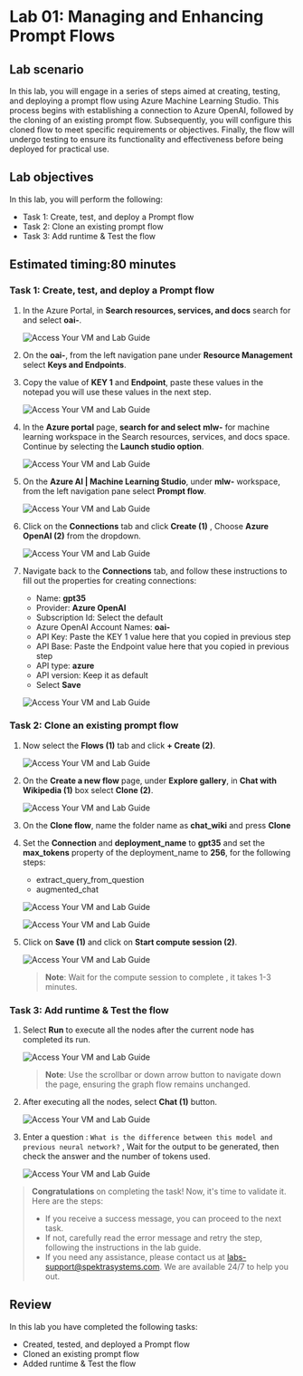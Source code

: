 # Lab 01: Managing and Enhancing Prompt Flows

## Lab scenario
In this lab, you will engage in a series of steps aimed at creating, testing, and deploying a prompt flow using Azure Machine Learning Studio. This process begins with establishing a connection to Azure OpenAI, followed by the cloning of an existing prompt flow. Subsequently, you will configure this cloned flow to meet specific requirements or objectives. Finally, the flow will undergo testing to ensure its functionality and effectiveness before being deployed for practical use.

## Lab objectives
In this lab, you will perform the following:
- Task 1: Create, test, and deploy a Prompt flow
- Task 2: Clone an existing prompt flow
- Task 3: Add runtime & Test the flow

## Estimated timing:80 minutes

### Task 1: Create, test, and deploy a Prompt flow

1. In the Azure Portal, in **Search resources, services, and docs** search for and select **oai-<inject key="DeploymentID" enableCopy="false"></inject>**. 

    ![Access Your VM and Lab Guide](../media/oai.jpg)
   
1. On the **oai-<inject key="DeploymentID" enableCopy="false"></inject>**, from the left navigation pane under **Resource Management** select **Keys and Endpoints**.
   
1. Copy the value of **KEY 1** and **Endpoint**, paste these values in the notepad you will use these values in the next step.

     ![Access Your VM and Lab Guide](../media/keys_end-1.jpg)

1.  In the **Azure portal** page, **search for and select** **mlw-<inject key="DeploymentID" enableCopy="false"></inject>** for machine learning workspace in the Search resources, services, and docs space. Continue by selecting the **Launch studio option**.

     ![Access Your VM and Lab Guide](../media/mlw.png)

1.  On the **Azure AI | Machine Learning Studio**, under **mlw-<inject key="DeploymentID" enableCopy="false"></inject>** workspace, from the left navigation pane select **Prompt flow**.

    ![Access Your VM and Lab Guide](../media/openai_3_1.png)

1.  Click on the **Connections** tab and click **Create (1)** , Choose **Azure OpenAI (2)** from the dropdown.

    ![Access Your VM and Lab Guide](../media/openai_6-1.png)


1. Navigate back to the **Connections** tab, and follow these instructions to fill out the properties for creating connections:
    
   - Name: **gpt35**
   - Provider: **Azure OpenAI**
   - Subscription Id: Select the default
   - Azure OpenAI Account Names: **oai-<inject key="DeploymentID" enableCopy="false"></inject>**
   - API Key: Paste the KEY 1 value here that you copied in previous step
   - API Base: Paste the Endpoint value here that you copied in previous step
   - API type: **azure**
   - API version: Keep it as default
   - Select **Save**


    ![Access Your VM and Lab Guide](../media/gpt35.jpg)
### Task 2: Clone an existing prompt flow
   
1.  Now select the **Flows (1)** tab and click **+ Create (2)**.

    ![Access Your VM and Lab Guide](../media/flow.png)
 
1.  On the **Create a new flow** page, under **Explore gallery**, in **Chat with Wikipedia (1)** box select **Clone (2)**.

    ![Access Your VM and Lab Guide](../media/chatwithclone.png)
   
1. On the **Clone flow**, name the folder name as **chat_wiki** and press **Clone**
   
1. Set the **Connection** and **deployment_name** to **gpt35** and set the **max_tokens** property of the deployment_name to **256**, for the following steps:
   - extract_query_from_question
   - augmented_chat
  
    ![Access Your VM and Lab Guide](../media/openai_08_9.png)

    ![Access Your VM and Lab Guide](../media/openai_11-1.png)
   
6. Click on **Save (1)** and click on **Start compute session (2)**.

   ![Access Your VM and Lab Guide](../media/save.png)

     >**Note**: Wait for the compute session to complete , it takes 1-3 minutes.

### Task 3: Add runtime & Test the flow

1. Select **Run** to execute all the nodes after the current node has completed its run.

   ![Access Your VM and Lab Guide](../media/openai_12.png)
   
     >**Note**: Use the scrollbar or down arrow button to navigate down the page, ensuring the graph flow remains unchanged.

4. After executing all the nodes, select **Chat (1)** button.

   ![Access Your VM and Lab Guide](../media/chat.png)
   
6. Enter a question : `What is the difference between this model and previous neural network?` , Wait for the output to be generated, then check the answer and the number of tokens used.

   ![Access Your VM and Lab Guide](../media/trace.png)

> **Congratulations** on completing the task! Now, it's time to validate it. Here are the steps:
> - If you receive a success message, you can proceed to the next task.
> - If not, carefully read the error message and retry the step, following the instructions in the lab guide. 
> - If you need any assistance, please contact us at labs-support@spektrasystems.com. We are available 24/7 to help you out.
<validation step="a191a267-12d7-4c02-a757-1bff8a5daa07" />

## Review
In this lab you have completed the following tasks:
- Created, tested, and deployed a Prompt flow
- Cloned an existing prompt flow
- Added runtime & Test the flow


